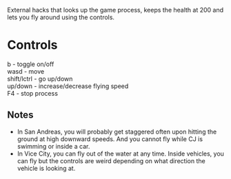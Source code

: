 External hacks that looks up the game process, keeps the health at 200 and lets you fly around using the controls.
# Controls
b           - toggle on/off  
wasd        - move  
shift/lctrl - go up/down  
up/down     - increase/decrease flying speed  
F4          - stop process

## Notes

- In San Andreas, you will probably get staggered often upon hitting the ground at high downward speeds. And you cannot fly while CJ is swimming or inside a car.
- In Vice City, you can fly out of the water at any time. Inside vehicles, you can fly but the controls are weird depending on what direction the vehicle is looking at.
